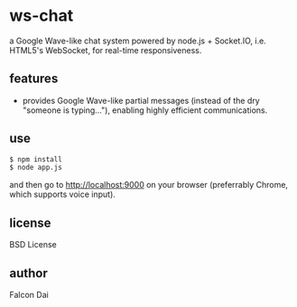 ws-chat
=======

a Google Wave-like chat system powered by node.js + Socket.IO, i.e. HTML5's WebSocket, for real-time responsiveness. 

features
--------
* provides Google Wave-like partial messages (instead of the dry "someone is typing..."), enabling highly efficient communications.

use
---
```bash
$ npm install
$ node app.js
```
and then go to [http://localhost:9000](http://localhost:9000) on your browser (preferrably Chrome, which supports voice input).

license
-------
BSD License

author
------
Falcon Dai
